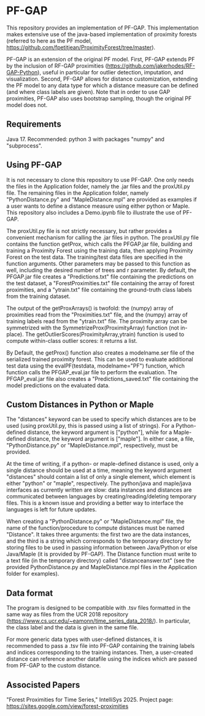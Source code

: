 # PF-GAP

This repository provides an implementation of PF-GAP. This implementation makes extensive use of the java-based implementation of proximity forests (referred to here as the PF model, https://github.com/fpetitjean/ProximityForest/tree/master).

PF-GAP is an extension of the original PF model. First, PF-GAP extends PF by the inclusion of RF-GAP proximities (https://github.com/jakerhodes/RF-GAP-Python), useful in particular for outlier detection, imputation, and visualization. Second, PF-GAP allows for distance customization, extending the PF model to any data type for which a distance measure can be defined (and where class labels are given). Note that in order to use GAP proximities, PF-GAP also uses bootstrap sampling, though the original PF model does not.

## Requirements

Java 17. Recommended: python 3 with packages "numpy" and "subprocess".

## Using PF-GAP

It is not necessary to clone this repository to use PF-GAP. One only needs the files in the Application folder, namely the .jar files and the proxUtil.py file. The remaining files in the Application folder, namely "PythonDistance.py" and "MapleDistance.mpl" are provided as examples if a user wants to define a distance measure using either python or Maple. This repository also includes a Demo.ipynb file to illustrate the use of PF-GAP.

The proxUtil.py file is not strictly necessary, but rather provides a convenient mechanism for calling the .jar files in python. The proxUtil.py file contains the function getProx, which calls the PFGAP.jar file, building and training a Proximity Forest using the training data, then applying Proximity Forest on the test data. The training/test data files are specified in the function arguments. Other parameters may be passed to this function as well, including the desired number of trees and r parameter. By default, the PFGAP.jar file creates a "Predictions.txt" file containing the predictions on the test dataset, a "ForestProximities.txt" file containing the array of forest proximities, and a "ytrain.txt" file containing the ground-truth class labels from the training dataset.

The output of the getProxArrays() is twofold: the (numpy) array of proximities read from the "Proximities.txt" file, and the (numpy) array of training labels read from the "ytrain.txt" file. The proximity array can be symmetrized with the SymmetrizeProx(ProximityArray) function (not in-place). The getOutlierScores(ProximityArray,ytrain) function is used to compute within-class outlier scores: it returns a list.

By Default, the getProx() function also creates a modelname.ser file of the serialized trained proximity forest. This can be used to evaluate additional test data using the evalPF(testdata, modelname="PF") function, which function calls the PFGAP_eval.jar file to perform the evaluation. The PFGAP_eval.jar file also creates a "Predictions_saved.txt" file containing the model predictions on the evaluated data.

## Custom Distances in Python or Maple

The "distances" keyword can be used to specify which distances are to be used (using proxUtil.py, this is passed using a list of strings). For a Python-defined distance, the keyword argument is ["python"], while for a Maple-defined distance, the keyword argument is ["maple"]. In either case, a file, "PythonDistance.py" or "MapleDistance.mpl", respectively, must be provided.

At the time of writing, if a python- or maple-defined distance is used, only a single distance should be used at a time, meaning the keyword argument "distances" should contain a list of only a single element, which element is either "python" or "maple", respectively. The python/java and maple/java interfaces as currently written are slow: data instances and distances are communicated between languages by creating/reading/deleting temporary files. This is a known issue and providing a better way to interface the languages is left for future updates.

When creating a "PythonDistance.py" or "MapleDistance.mpl" file, the name of the function/procedure to compute distances must be named "Distance". It takes three arguments: the first two are the data instances, and the third is a string which corresponds to the temporary directory for storing files to be used in passing information between Java/Python or else Java/Maple (it is provided by PF-GAP). The Distance function must write to a text file (in the temporary directory) called "distanceanswer.txt" (see the provided PythonDistance.py and MapleDistance.mpl files in the Application folder for examples).

## Data format

The program is designed to be compatible with .tsv files formatted in the same way as files from the UCR 2018 repository (https://www.cs.ucr.edu/~eamonn/time_series_data_2018/). In particular, the class label and the data is given in the same file.

For more generic data types with user-defined distances, it is recommended to pass a .tsv file into PF-GAP containing the training labels and indices corresponding to the training instances. Then, a user-created distance can reference another datafile using the indices which are passed from PF-GAP to the custom distance.

## Associsted Papers

"Forest Proximities for Time Series," IntelliSys 2025. Project page: https://sites.google.com/view/forest-proximities
